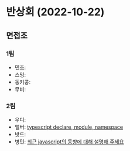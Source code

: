 # 반상회 (2022-10-22)

## 면접조
### 1팀
- 민초: []()
- 스밍: []()
- 동키콩: []()
- 무비: []()

### 2팀
- 우디: []()
- 앨버: [typescript declare, module, namespace](https://github.com/woowacourse-study/2022-woowahan-bansanghwe/discussions/124)
- 밧드: []()
- 병민: [최근 javascript의 동향에 대해 설명해 주세요](https://github.com/woowacourse-study/2022-woowahan-bansanghwe/discussions/125)
